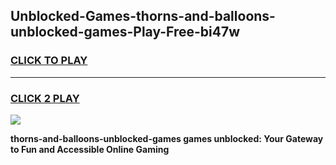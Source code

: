 
## Unblocked-Games-thorns-and-balloons-unblocked-games-Play-Free-bi47w
<h3>
<a href="https://premium76.site?title=thorns-and-balloons-unblocked-games&ref=18A1">CLICK TO PLAY</a></h3>
<hr>

<h3>
<a href="https://premium76.site?title=thorns-and-balloons-unblocked-games&ref=18A1">CLICK 2 PLAY</a>
  
</h3>

<a href="https://premium76.site?title=thorns-and-balloons-unblocked-games&ref=18A1"><img src="https://clearcache.store/games.png"></a>


**thorns-and-balloons-unblocked-games games unblocked: Your Gateway to Fun and Accessible Online Gaming**
